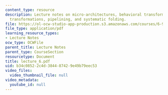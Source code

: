 ```yaml
---
content_type: resource
description: Lecture notes on micro-architectures, behavioral transformations, algebraic
  transformations, pipelining, and systematic folding.
file: https://ol-ocw-studio-app-production.s3.amazonaws.com/courses/6-973-communication-system-design-spring-2006/b34c08522c4d384487429e49b79eec53_lecture_6.pdf
file_type: application/pdf
learning_resource_types:
- Lecture Notes
ocw_type: OCWFile
parent_title: Lecture Notes
parent_type: CourseSection
resourcetype: Document
title: lecture_6.pdf
uid: b34c0852-2c4d-3844-8742-9e49b79eec53
video_files:
  video_thumbnail_file: null
video_metadata:
  youtube_id: null
---
```

